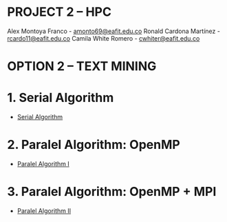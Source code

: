 # PROJECT 2 – HPC

Alex Montoya Franco - amonto69@eafit.edu.co
Ronald Cardona Martínez - rcardo11@eafit.edu.co
Camila White Romero - cwhiter@eafit.edu.co

# OPTION 2 – TEXT MINING

# 1. Serial Algorithm

* [Serial Algorithm](serial.md)

# 2. Paralel Algorithm: OpenMP

* [Paralel Algorithm I](openmp.md)

# 3. Paralel Algorithm: OpenMP + MPI

* [Paralel Algorithm II](mpi.md)
